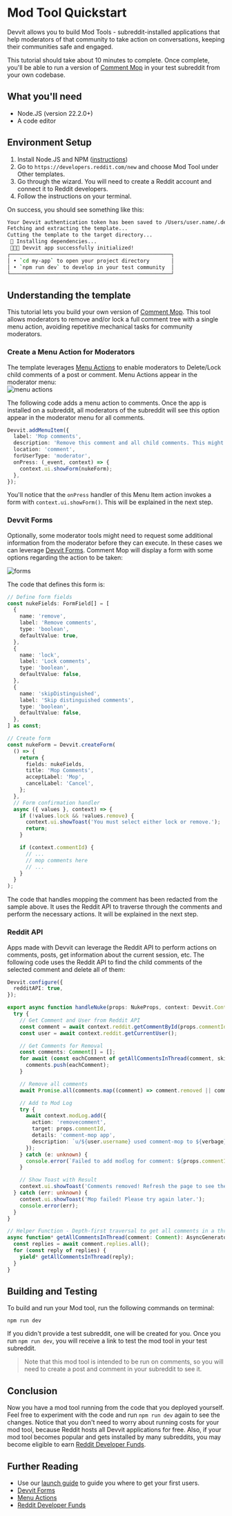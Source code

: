 # Mod Tool Quickstart

Devvit allows you to build Mod Tools \- subreddit-installed applications that help moderators of that community to take action on conversations, keeping their communities safe and engaged.

This tutorial should take about 10 minutes to complete. Once complete, you'll be able to run a version of [Comment Mop](https://developers.reddit.com/apps/comment-nuke) in your test subreddit from your own codebase.

## What you'll need

- Node.JS (version 22.2.0+)
- A code editor

## Environment Setup

1. Install Node.JS and NPM ([instructions](https://docs.npmjs.com/downloading-and-installing-node-js-and-npm))
2. Go to `https://developers.reddit.com/new` and choose Mod Tool under Other templates.
3. Go through the wizard. You will need to create a Reddit account and connect it to Reddit developers.
4. Follow the instructions on your terminal.

On success, you should see something like this:

```sh
Your Devvit authentication token has been saved to /Users/user.name/.devvit/token
Fetching and extracting the template...
Cutting the template to the target directory...
 🔧 Installing dependencies...
 🚀🚀🚀 Devvit app successfully initialized!
┌────────────────────────────────────────────────────┐
│ • `cd my-app` to open your project directory       │
│ • `npm run dev` to develop in your test community  │
└────────────────────────────────────────────────────┘
```

## Understanding the template

This tutorial lets you build your own version of [Comment Mop](https://developers.reddit.com/apps/comment-nuke). This tool allows moderators to remove and/or lock a full comment tree with a single menu action, avoiding repetitive mechanical tasks for community moderators.

### Create a Menu Action for Moderators

The template leverages [Menu Actions](https://developers.reddit.com/docs/capabilities/menu-actions) to enable moderators to Delete/Lock child comments of a post or comment. Menu Actions appear in the moderator menu:  
![menu actions](../assets/quickstart/quickstart-mod-tool-1.png)

The following code adds a menu action to comments. Once the app is installed on a subreddit, all moderators of the subreddit will see this option appear in the moderator menu for all comments.

```ts
Devvit.addMenuItem({
  label: 'Mop comments',
  description: 'Remove this comment and all child comments. This might take a few seconds to run.',
  location: 'comment',
  forUserType: 'moderator',
  onPress: (_event, context) => {
    context.ui.showForm(nukeForm);
  },
});
```

You'll notice that the `onPress` handler of this Menu Item action invokes a form with `context.ui.showForm()`. This will be explained in the next step.

### Devvit Forms

Optionally, some moderator tools might need to request some additional information from the moderator before they can execute. In these cases we can leverage [Devvit Forms](https://developers.reddit.com/docs/capabilities/forms). Comment Mop will display a form with some options regarding the action to be taken:

![forms](../assets/quickstart/quickstart-mod-tool-2.png)

The code that defines this form is:

```ts
// Define form fields
const nukeFields: FormField[] = [
  {
    name: 'remove',
    label: 'Remove comments',
    type: 'boolean',
    defaultValue: true,
  },
  {
    name: 'lock',
    label: 'Lock comments',
    type: 'boolean',
    defaultValue: false,
  },
  {
    name: 'skipDistinguished',
    label: 'Skip distinguished comments',
    type: 'boolean',
    defaultValue: false,
  },
] as const;

// Create form
const nukeForm = Devvit.createForm(
  () => {
    return {
      fields: nukeFields,
      title: 'Mop Comments',
      acceptLabel: 'Mop',
      cancelLabel: 'Cancel',
    };
  },
  // Form confirmation handler
  async ({ values }, context) => {
    if (!values.lock && !values.remove) {
      context.ui.showToast('You must select either lock or remove.');
      return;
    }

    if (context.commentId) {
      // ...
      // mop comments here
      // ...
    }
  }
);
```

The code that handles mopping the comment has been redacted from the sample above. It uses the Reddit API to traverse through the comments and perform the necessary actions. It will be explained in the next step.

### Reddit API

Apps made with Devvit can leverage the Reddit API to perform actions on comments, posts, get information about the current session, etc. The following code uses the Reddit API to find the child comments of the selected comment and delete all of them:

```ts
Devvit.configure({
  redditAPI: true,
});

export async function handleNuke(props: NukeProps, context: Devvit.Context) {
  try {
    // Get Comment and User from Reddit API
    const comment = await context.reddit.getCommentById(props.commentId);
    const user = await context.reddit.getCurrentUser();

    // Get Comments for Removal
    const comments: Comment[] = [];
    for await (const eachComment of getAllCommentsInThread(comment, skipDistinguished)) {
      comments.push(eachComment);
    }

    // Remove all comments
    await Promise.all(comments.map((comment) => comment.removed || comment.remove()));

    // Add to Mod Log
    try {
      await context.modLog.add({
        action: 'removecomment',
        target: props.commentId,
        details: 'comment-mop app',
        description: `u/${user.username} used comment-mop to ${verbage} this comment and all child comments.`,
      });
    } catch (e: unknown) {
      console.error(`Failed to add modlog for comment: ${props.commentId}.`, (e as Error).message);
    }

    // Show Toast with Result
    context.ui.showToast('Comments removed! Refresh the page to see the cleanup.');
  } catch (err: unknown) {
    context.ui.showToast('Mop failed! Please try again later.');
    console.error(err);
  }
}

// Helper Function - Depth-first traversal to get all comments in a thread
async function* getAllCommentsInThread(comment: Comment): AsyncGenerator<Comment> {
  const replies = await comment.replies.all();
  for (const reply of replies) {
    yield* getAllCommentsInThread(reply);
  }
}
```

## Building and Testing

To build and run your Mod tool, run the following commands on terminal:

```shell
npm run dev
```

If you didn't provide a test subreddit, one will be created for you. Once you run `npm run dev`, you will receive a link to test the mod tool in your test subreddit.

> Note that this mod tool is intended to be run on comments, so you will need to create a post and comment in your subreddit to see it.

## Conclusion

Now you have a mod tool running from the code that you deployed yourself. Feel free to experiment with the code and run `npm run dev` again to see the changes. Notice that you don't need to worry about running costs for your mod tool, because Reddit hosts all Devvit applications for free. Also, if your mod tool becomes popular and gets installed by many subreddits, you may become eligible to earn [Reddit Developer Funds](https://developers.reddit.com/docs/reddit_developer_funds).

## Further Reading

- Use our [launch guide](../guides/launch/launch-guide.md) to guide you where to get your first users.
- [Devvit Forms](https://developers.reddit.com/docs/capabilities/forms)
- [Menu Actions](https://developers.reddit.com/docs/capabilities/menu-actions)
- [Reddit Developer Funds](https://developers.reddit.com/docs/reddit_developer_funds)
